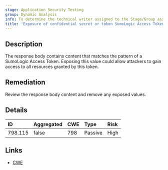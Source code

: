 ```yaml
---
stage: Application Security Testing
group: Dynamic Analysis
info: To determine the technical writer assigned to the Stage/Group associated with this page, see https://handbook.gitlab.com/handbook/product/ux/technical-writing/#assignments
title: 'Exposure of confidential secret or token SumoLogic Access Token'
---
```


## Description

The response body contains content that matches the pattern of a SumoLogic Access Token.
Exposing this value could allow attackers to gain access to all resources granted by this token.

## Remediation

Review the response body content and remove any exposed values.

## Details

| ID | Aggregated | CWE | Type | Risk |
|:---|:-----------|:----|:-----|:-----|
| 798.115 | false | 798 | Passive | High |

## Links

- [CWE](https://cwe.mitre.org/data/definitions/798.html)
